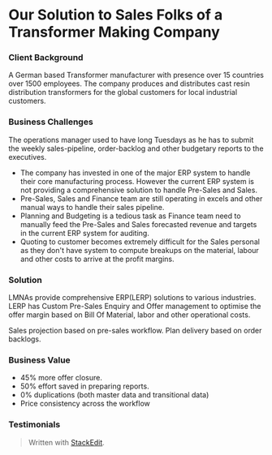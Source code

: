 
# Our Solution to Sales Folks of a Transformer Making Company

### Client Background
A German based Transformer manufacturer with presence over 15 countries over 1500 employees. The company produces and distributes cast resin distribution transformers for the global customers for local industrial customers. 
### Business Challenges
The operations manager used to have long Tuesdays as he has to submit the weekly sales-pipeline, order-backlog and other budgetary reports to the executives.
 - The company has invested in one of the major ERP system to handle their  core manufacturing process. However the current ERP system is not providing a comprehensive solution to handle Pre-Sales and Sales. 
 - Pre-Sales, Sales and Finance team are still operating in excels and other manual ways to handle their sales pipeline.
 - Planning and Budgeting is a tedious task as Finance team need to manually feed the Pre-Sales and Sales forecasted revenue and targets in the current ERP system for auditing. 
 - Quoting to customer becomes extremely difficult for the Sales personal as they don't have system to compute breakups on the material, labour and other costs to arrive at the profit margins.

### Solution
LMNAs provide comprehensive ERP(LERP) solutions to various industries. LERP has 
Custom Pre-Sales Enquiry and Offer management to optimise the offer margin based on Bill Of Material, labor and other operational costs.

Sales projection based on pre-sales workflow. Plan delivery based on order backlogs.

### Business Value
 - 45% more offer closure. 
 - 50% effort saved in preparing reports. 
 - 0% duplications (both master data and transitional data) 
 - Price consistency across the workflow

### Testimonials


> Written with [StackEdit](https://stackedit.io/).
<!--stackedit_data:
eyJoaXN0b3J5IjpbLTc4NjQ5MjIzNSwxNDk0NTI1MzU2LDY1ND
AyMTM0NywyMTI4MjYyNDczLC0zNzYyNDg4NzAsLTIwMzcyNTUy
NTcsLTEyOTcxMzg2ODNdfQ==
-->